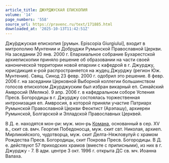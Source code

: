 ```yaml
---
article_title: ДЖУРДЖУСКАЯ ЕПИСКОПИЯ
volume: '14'
page_numbers: '558'
source_url: https://pravenc.ru/text/171885.html
downloaded_at: '2025-10-13T11:42:51Z'
---
```


Джу́рджуская епископия [румын. Episcopia Giurgiului], входит в митрополию Мунтении и Добруджи Румынской Православной Церкви. На заседании 20 янв. 2000 г. Епархиальное собрание Бухарестской архиепископии приняло решение об образовании на части своей канонической территории новой епархии с кафедрой в г. Джурджу, юрисдикция к-рой распространяется на жудец Джурджу (регион Юж. Мунтения). Свящ. Синод 23 февр. 2000 г. одобрил это решение. 8 февр. 2006 г. на заседании Церковной Выборной коллегии большинством голосов епископом Джурджуским был избран викарный еп. Синайский Амвросий (Мелякэ). 9 апр. 2006 г. в кафедральном соборе Успения Пресв. Богородицы в г. Джурджу состоялась торжественная интронизация еп. Амвросия, в которой приняли участие Патриарх Румынской Православной Церкви Феоктист (Арэпашу), архиереи Румынской, Болгарской и Элладской Православных Церквей.

В Д. е. находятся мон-ри: муж. мон-рь [Комана](https://pravenc.ru/text/Комана.html), основанный в сер. XV в., скит св. вмч. Георгия Победоносца, муж. скит свт. Николая, архиеп. Мирликийского, чудотворца, муж. скит Делта-Няжловулуй с храмом Рождества Пресв. Богородицы, скит Покрова Пресв. Богородицы. В Д. е. действуют 57 приходских храмов (вместе с приписными), из них в г. Джурджу - 7. В адм. центре 3 окт. 1996 г. открыта ДС св. мч. Иоанна Валаха.
